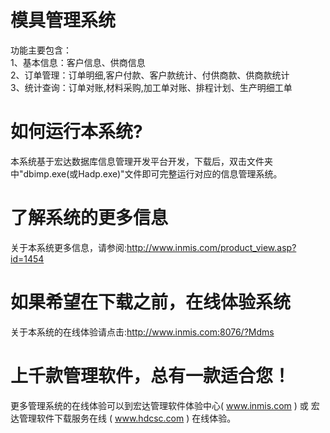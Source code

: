 # 模具管理系统

功能主要包含：   
1、基本信息：客户信息、供商信息   
2、订单管理：订单明细,客户付款、客户款统计、付供商款、供商款统计   
3、统计查询：订单对账,材料采购,加工单对账、排程计划、生产明细工单 

# 如何运行本系统?

本系统基于宏达数据库信息管理开发平台开发，下载后，双击文件夹中"dbimp.exe(或Hadp.exe)"文件即可完整运行对应的信息管理系统。

# 了解系统的更多信息

关于本系统更多信息，请参阅:http://www.inmis.com/product_view.asp?id=1454

# 如果希望在下载之前，在线体验系统

关于本系统的在线体验请点击:http://www.inmis.com:8076/?Mdms

# 上千款管理软件，总有一款适合您！

更多管理系统的在线体验可以到宏达管理软件体验中心( www.inmis.com ) 或 宏达管理软件下载服务在线 ( www.hdcsc.com ) 在线体验。


